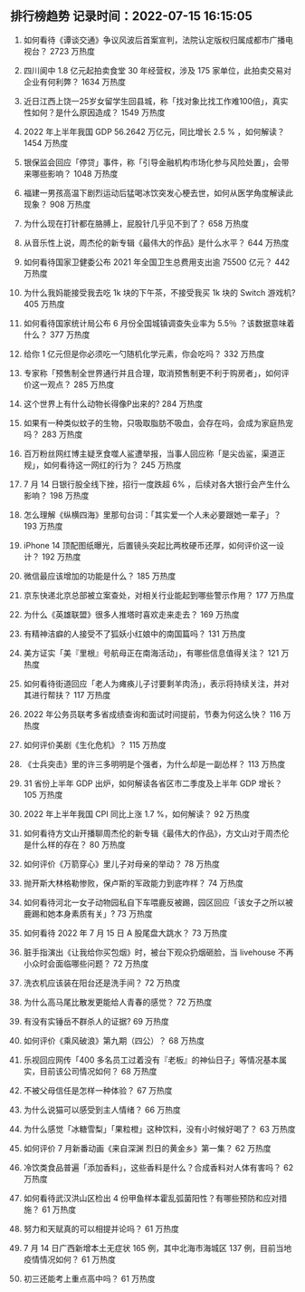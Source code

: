 
## 排行榜趋势 记录时间：2022-07-15 16:15:05
  
  1. 如何看待《谭谈交通》争议风波后首案宣判，法院认定版权归属成都市广播电视台？ 2723 万热度
    
  2. 四川阆中 1.8 亿元起拍卖食堂 30 年经营权，涉及 175 家单位，此拍卖交易对企业有何利弊？ 1634 万热度
    
  3. 近日江西上饶一25岁女留学生回县城，称「找对象比找工作难100倍」，真实性如何？是什么原因造成？ 1549 万热度
    
  4. 2022 年上半年我国 GDP 56.2642 万亿元，同比增长 2.5 % ，如何解读？ 1454 万热度
    
  5. 银保监会回应「停贷」事件，称「引导金融机构市场化参与风险处置」，会带来哪些影响？ 1048 万热度
    
  6. 福建一男孩高温下剧烈运动后猛喝冰饮突发心梗去世，如何从医学角度解读此现象？ 908 万热度
    
  7. 为什么现在打针都在胳膊上，屁股针几乎见不到了？ 658 万热度
    
  8. 从音乐性上说，周杰伦的新专辑《最伟大的作品》是什么水平？ 644 万热度
    
  9. 如何看待国家卫健委公布 2021 年全国卫生总费用支出逾 75500 亿元？ 442 万热度
    
  10. 为什么我妈能接受我去吃 1k 块的下午茶，不接受我买 1k 块的 Switch 游戏机? 405 万热度
    
  11. 如何看待国家统计局公布 6 月份全国城镇调查失业率为 5.5％ ？该数据意味着什么？ 377 万热度
    
  12. 给你 1 亿元但是你必须吃一勺随机化学元素，你会吃吗？ 332 万热度
    
  13. 专家称「预售制全世界通行并且合理，取消预售制更不利于购房者」，如何评价这一观点？ 285 万热度
    
  14. 这个世界上有什么动物长得像P出来的? 284 万热度
    
  15. 如果有一种类似蚊子的生物，只吸取脂肪不吸血，会存在吗，会成为家庭热宠吗？ 283 万热度
    
  16. 百万粉丝网红博主疑烹食噬人鲨遭举报，当事人回应称「是尖齿鲨，渠道正规」，如何看待这一网红的行为？ 245 万热度
    
  17. 7 月 14 日银行股全线下挫，招行一度跌超 6% ，后续对各大银行会产生什么影响？ 198 万热度
    
  18. 怎么理解《纵横四海》里那句台词：「其实爱一个人未必要跟她一辈子」？ 193 万热度
    
  19. iPhone 14 顶配图纸曝光，后置镜头突起比两枚硬币还厚，如何评价这一设计？ 192 万热度
    
  20. 微信最应该增加的功能是什么？ 185 万热度
    
  21. 京东快递北京总部被立案查处，对相关行业能起到哪些警示作用？ 177 万热度
    
  22. 为什么《英雄联盟》很多人推塔时喜欢走来走去？ 169 万热度
    
  23. 有精神洁癖的人接受不了狐妖小红娘中的南国篇吗？ 131 万热度
    
  24. 美方证实「美『里根』号航母正在南海活动」，有哪些信息值得关注？ 121 万热度
    
  25. 如何看待街道回应「老人为瘫痪儿子讨要剩羊肉汤」，表示将持续关注，并对其进行帮扶？ 117 万热度
    
  26. 2022 年公务员联考多省成绩查询和面试时间提前，节奏为何这么快？ 116 万热度
    
  27. 如何评价美剧《生化危机》？ 115 万热度
    
  28. 《士兵突击》里的许三多明明是个强者，为什么却是一副怂样？ 113 万热度
    
  29. 31 省份上半年 GDP 出炉，如何解读各省区市二季度及上半年 GDP 增长？ 105 万热度
    
  30. 2022 年上半年我国 CPI 同比上涨 1.7 %，如何解读？ 92 万热度
    
  31. 如何看待方文山开播聊周杰伦的新专辑《最伟大的作品》，方文山对于周杰伦是什么样的存在？ 80 万热度
    
  32. 如何评价《万箭穿心》里儿子对母亲的举动？ 78 万热度
    
  33. 抛开斯大林格勒惨败，保卢斯的军政能力到底咋样？ 74 万热度
    
  34. 如何看待河北一女子动物园私自下车喂鹿反被踢，园区回应「该女子之所以被鹿踢和她本身素质有关」? 73 万热度
    
  35. 如何看待 2022 年 7 月 15 日 A 股尾盘大跳水？ 73 万热度
    
  36. 脏手指演出《让我给你买包烟》时，被台下观众扔烟砸脸，当 livehouse 不再小众时会面临哪些问题？ 72 万热度
    
  37. 洗衣机应该装在阳台还是洗手间？ 72 万热度
    
  38. 为什么高马尾比散发更能给人青春的感觉？ 72 万热度
    
  39. 有没有实锤岳不群杀人的证据? 69 万热度
    
  40. 如何评价《乘风破浪》第九期（四公）？ 68 万热度
    
  41. 乐视回应网传「400 多名员工过着没有『老板』的神仙日子」等情况基本属实，目前该公司情况如何？ 68 万热度
    
  42. 不被父母信任是怎样一种体验？ 67 万热度
    
  43. 为什么说猫可以感受到主人情绪？ 66 万热度
    
  44. 为什么感觉「冰糖雪梨」「果粒橙」这种饮料，没有小时候好喝了？ 63 万热度
    
  45. 如何评价 7 月新番动画《来自深渊 烈日的黄金乡》第一集？ 62 万热度
    
  46. 冷饮类食品普遍「添加香料」，这些香料是什么？合成香料对人体有害吗？ 62 万热度
    
  47. 如何看待武汉洪山区检出 4 份甲鱼样本霍乱弧菌阳性？有哪些预防和应对措施？ 61 万热度
    
  48. 努力和天赋真的可以相提并论吗？ 61 万热度
    
  49. 7 月 14 日广西新增本土无症状 165 例，其中北海市海城区 137 例，目前当地疫情情况如何？ 61 万热度
    
  50. 初三还能考上重点高中吗？ 61 万热度
    
